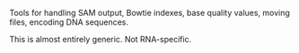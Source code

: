 Tools for handling SAM output, Bowtie indexes, base quality values, moving files, encoding DNA sequences.

This is almost entirely generic.  Not RNA-specific.
